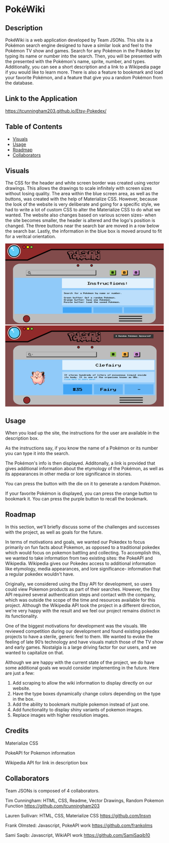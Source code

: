 # PokéWiki

## Description

PokéWiki is a web application developed by Team JSONs. This site is a Pokémon search engine designed to have a similar look and feel to the Pokémon TV show and games. Search for any Pokémon in the Pokédex by typing its name or number into the search. Then, you will be presented with the presented with the Pokémon's name, sprite, number, and types. Additionally, you can see a short description and a link to a Wikipedia page if you would like to learn more. There is also a feature to bookmark and load your favorite Pokémon, and a feature that give you a random Pokémon from the database. 

## Link to the Application

https://tcunningham203.github.io/Etsy-Pokedex/

## Table of Contents
- [Visuals](#visuals)
- [Usage](#usage)
- [Roadmap](#roadmap)
- [Collaborators](#collaborators)

## Visuals

The CSS for the header and white screen border was created using vector drawings. This allows the drawings to scale infinitely with screen sizes without losing quality. The area within the blue screen area, as well as the buttons, was created with the help of Materialize CSS. However, because the look of the website is very deliberate and going for a specific style, we had to write a lot of custom CSS to alter the Materialize CSS to do what we wanted. The website also changes based on various screen sizes- when the site becomes smaller, the header is altered and the logo's position is changed. The three buttons near the search bar are moved in a row below the search bar. Lastly, the information in the blue box is moved around to fit for a veritcal orientation. 

![AppScreenshot1](/assets/screenshots/WEBSITE-SCREENSHOT0.png?raw=true "Screenshot of Deployed Application- Instruction Screen")
![AppScreenshot2](/assets/screenshots/WEBSITE-SCREENSHOT.png?raw=true "Screenshot of Deployed Application- Results Screen")

## Usage
When you load up the site, the instructions for the user are available in the description box.

As the instructions say, if you know the name of a Pokémon or its number you can type it into the search.

The Pokémon's info is then displayed. Additonally, a link is provided that gives additional information about the etymology of the Pokémon, as well as its appearances in other media or lore significance in stories. 

You can press the button with the die on it to generate a random Pokémon.

If your favorite Pokémon is displayed, you can press the orange button to bookmark it. You can press the purple button to recall the bookmark.

## Roadmap
In this section, we'll briefly discuss some of the challenges and successes with the project, as well as goals for the future. 

In terms of motivations and goals, we wanted our Pokedex to focus primarily on fun facts about Pokemon, as opposed to a traditional pokedex which would focus on pokemon battling and collecting. To accomplish this, we wanted to take information from two existing sites: the PokeAPI and Wikipedia. Wikipedia gives our Pokedex access to additional information like etymology, media appearances, and lore significance- information that a regular pokedex wouldn't have. 

Originally, we considered using the Etsy API for development, so users could view Pokemon products as part of their searches. However, the Etsy API required several authentication steps and contact with the company, which was outside the scope of the time and resources available for this project. Although the Wikipedia API took the project in a different direction, we're very happy with the result and we feel our project remains distinct in its functionality. 

One of the biggest motivations for development was the visuals. We reviewed competition during our development and found existing pokedex projects to have a sterile, generic feel to them. We wanted to evoke the feeling of late 90’s technology and have visuals match those of the TV show and early games. Nostalgia is a large driving factor for our users, and we wanted to capitalize on that.   
 
Although we are happy with the current state of the project, we do have some additional goals we would consider implementing in the future. Here are just a few:

1. Add scraping to allow the wiki information to display directly on our website.
2. Have the type boxes dynamically change colors depending on the type in the box.
3. Add the ability to bookmark multiple pokemon instead of just one.
4. Add functionality to display shiny variants of pokemon images.
5. Replace images with higher resolution images.



## Credits
Materialize CSS

PokeAPI for Pokemon information

Wikipedia API for link in description box

## Collaborators
Team JSONs is composed of 4 collaborators. 

Tim Cunningham: HTML, CSS, Readme, Vector Drawings, Random Pokemon Function 
https://github.com/tcunningham203

Lauren Sullivan: HTML, CSS, Materialize CSS
https://github.com/lnsvn

Frank Olmsted: Javascript, PokeAPI work
https://github.com/frankolms

Sami Saqib: Javascript, WikiAPI work
https://github.com/SamiSaqib10

